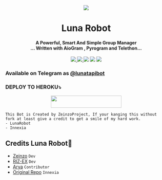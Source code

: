 

<p align="center">
  <img src="https://telegra.ph/file/e052e680ba705b7ed7be5.jpg">
<h1 align="center"><b> Luna Robot </b></h1>
</p>
<h4 align="center">A Powerful, Smart And Simple Group Manager <br> ... Written with AioGram , Pyrogram and Telethon...</h4>
<p align='center'>
  <a href="https://www.python.org/" alt="made-with-python"> <img src="https://img.shields.io/badge/Made%20with-Python-1f425f.svg?style=flat-square&logo=python&color=blue" /> </a>
  <a href="https://github.com/zeinzo/LunaRobotV2/graphs/commit-activity" alt="Maintenance"> <img src="https://img.shields.io/badge/Maintained%3F-yes-green.svg?style=flat-square" /> </a>
  <a href="https://t.me/lunaupdate"><img src="https://img.shields.io/badge/Join-Luna%20Updates-red.svg?logo=Telegram"></a>
  <a href="https://t.me/lunasupportgroup"><img src="https://img.shields.io/badge/Join-Luna%20Support-blue.svg?logo=telegram"></a>
  <a href="https://t.me/tdrki_1"><img src="https://img.shields.io/badge/Developer-Luna%20Robot-blue.svg?logo=telegram"></a>


### Available on Telegram as [@lunatapibot](https://t.me/lunatapibot)

### DEPLOY TO HEROKU⤵️
<p align="center"><a href="https://heroku.com/deploy?template=https://github.com/zeinzo/LunaRobotV2"> <img src="https://img.shields.io/badge/Deploy%20To%20Heroku-black?style=for-the-badge&logo=heroku" width="220" height="38.45"/></a></p>

```
This Bot is Created by ZeinzoProject, If your kanging this without fork at least give a credit to get a smile of my hard work. 
- LunaRobot
- Innexia
```

## Credits Luna Robot💫

- [Zeinzo](https://github/zeinzo) ``Dev``
- [RIZ-EX](https://github.com/riz-ex) ``Dev``
- [Arya](https://github.com/aryazakaria01) ``Contributor``
- [Original Repo](https://github.com/TeamDeeCode/innexia) ``Innexia``
